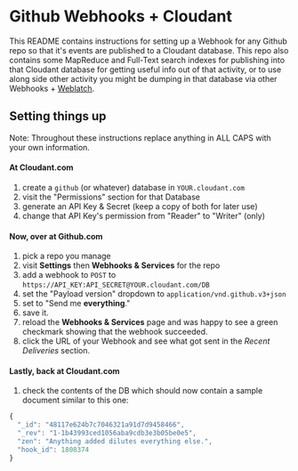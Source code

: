 # Github Webhooks + Cloudant

This README contains instructions for setting up a Webhook for any Github repo
so that it's events are published to a Cloudant database. This repo also
contains some MapReduce and Full-Text search indexes for publishing into that
Cloudant database for getting useful info out of that activity, or to use along
side other activity you might be dumping in that database via other Webhooks +
[Weblatch](http://github.com/cloudant-labs/Weblatch).

## Setting things up

Note: Throughout these instructions replace anything in ALL CAPS with your own
information.

#### At Cloudant.com

1. create a `github` (or whatever) database in `YOUR.cloudant.com`
2. visit the "Permissions" section for that Database
3. generate an API Key & Secret (keep a copy of both for later use)
4. change that API Key's permission from "Reader" to "Writer" (only)

#### Now, over at Github.com

1. pick a repo you manage
2. visit **Settings** then **Webhooks & Services** for the repo
3. add a webhook to `POST` to
`https://API_KEY:API_SECRET@YOUR.cloudant.com/DB`
3. set the "Payload version" dropdown to `application/vnd.github.v3+json`
4. set to "Send me **everything**."
5. save it.
6. reload the **Webhooks & Services** page and was happy to see a green checkmark
showing that the webhook succeeded.
7. click the URL of your Webhook and see what got sent in the *Recent Deliveries* section.

#### Lastly, back at Cloudant.com

1. check the contents of the DB which should now contain a sample document similar to this one:

```javascript
{
  "_id": "48117e624b7c7046321a91d7d9458466",
  "_rev": "1-1b43993ced1056aba9cdb3e3b05be0e5",
  "zen": "Anything added dilutes everything else.",
  "hook_id": 1808374
}
```
